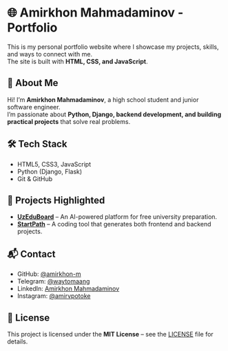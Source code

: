 # 🌐 Amirkhon Mahmadaminov - Portfolio

This is my personal portfolio website where I showcase my projects, skills, and ways to connect with me.  
The site is built with **HTML, CSS, and JavaScript**.

## 🚀 About Me
Hi! I’m **Amirkhon Mahmadaminov**, a high school student and junior software engineer.  
I’m passionate about **Python, Django, backend development, and building practical projects** that solve real problems.

## 🛠️ Tech Stack
- HTML5, CSS3, JavaScript  
- Python (Django, Flask)  
- Git & GitHub  

## 📂 Projects Highlighted
- **[UzEduBoard](https://uzeduboard.com)** – An AI-powered platform for free university preparation.  
- **[StartPath](https://startpath.onrender.com)** – A coding tool that generates both frontend and backend projects.  

## 📬 Contact
- GitHub: [@amirkhon-m](https://github.com/amirkhon-m)  
- Telegram: [@waytomaang](https://t.me/waytomaang)  
- LinkedIn: [Amirkhon Mahmadaminov](https://www.linkedin.com/in/amirkhon-mahmadaminov/)  
- Instagram: [@amirvpotoke](https://instagram.com/amirvpotoke)  

## 📄 License
This project is licensed under the **MIT License** – see the [LICENSE](LICENSE) file for details.
